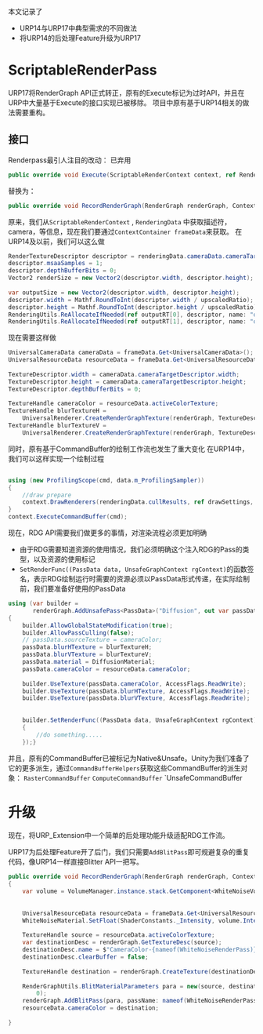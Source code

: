 本文记录了
- URP14与URP17中典型需求的不同做法
- 将URP14的后处理Feature升级为URP17

# ScriptableRenderPass
URP17将RenderGraph API正式转正，原有的Execute标记为过时API，并且在URP中大量基于Execute的接口实现已被移除。
项目中原有基于URP14相关的做法需要重构。
## 接口
Renderpass最引人注目的改动：
已弃用
```c#
public override void Execute(ScriptableRenderContext context, ref RenderingData renderingData)
```
替换为：
```c#
public override void RecordRenderGraph(RenderGraph renderGraph, ContextContainer frameData)
```

原来，我们从`ScriptableRenderContext` ,  `RenderingData` 中获取描述符，camera，等信息，现在我们要通过`ContextContainer frameData`来获取。
在URP14及以前，我们可以这么做
```c#
RenderTextureDescriptor descriptor = renderingData.cameraData.cameraTargetDescriptor;  
descriptor.msaaSamples = 1;  
descriptor.depthBufferBits = 0;  
Vector2 renderSize = new Vector2(descriptor.width, descriptor.height);  
  
var outputSize = new Vector2(descriptor.width, descriptor.height);  
descriptor.width = Mathf.RoundToInt(descriptor.width / upscaledRatio);  
descriptor.height = Mathf.RoundToInt(descriptor.height / upscaledRatio);  
RenderingUtils.ReAllocateIfNeeded(ref outputRT[0], descriptor, name: "outputRT_0");  
RenderingUtils.ReAllocateIfNeeded(ref outputRT[1], descriptor, name: "outputRT_1");
```

现在需要这样做
```c#
UniversalCameraData cameraData = frameData.Get<UniversalCameraData>();  
UniversalResourceData resourceData = frameData.Get<UniversalResourceData
  
TextureDescriptor.width = cameraData.cameraTargetDescriptor.width;  
TextureDescriptor.height = cameraData.cameraTargetDescriptor.height;  
TextureDescriptor.depthBufferBits = 0;  
  
TextureHandle cameraColor = resourceData.activeColorTexture;  
TextureHandle blurTextureH =  
    UniversalRenderer.CreateRenderGraphTexture(renderGraph, TextureDescriptor, "_Horizon", false);  
TextureHandle blurTextureV =  
    UniversalRenderer.CreateRenderGraphTexture(renderGraph, TextureDescriptor, "_Vertical", false);
```
同时，原有基于CommandBuffer的绘制工作流也发生了重大变化
在URP14中，我们可以这样实现一个绘制过程
```c#

using (new ProfilingScope(cmd, data.m_ProfilingSampler))
{
	//draw prepare
	context.DrawRenderers(renderingData.cullResults, ref drawSettings, ref filterSettings, ref data.m_RenderStateBlock);
}
context.ExecuteCommandBuffer(cmd);


```
现在，RDG API需要我们做更多的事情，对渲染流程必须更加明确
- 由于RDG需要知道资源的使用情况，我们必须明确这个注入RDG的Pass的类型，以及资源的使用标记
- `SetRenderFunc((PassData data, UnsafeGraphContext rgContext)`的函数签名，表示RDG绘制运行时需要的资源必须以PassData形式传递，在实际绘制前，我们要准备好使用的PassData
```c#
using (var builder =  
       renderGraph.AddUnsafePass<PassData>("Diffusion", out var passData, profilingSampler))  
{  
    builder.AllowGlobalStateModification(true);  
    builder.AllowPassCulling(false);  
    // passData.sourceTexture = cameraColor;  
    passData.blurHTexture = blurTextureH;  
    passData.blurVTexture = blurTextureV;  
    passData.material = DiffusionMaterial;  
    passData.cameraColor = resourceData.cameraColor;  
  
    builder.UseTexture(passData.cameraColor, AccessFlags.ReadWrite);  
    builder.UseTexture(passData.blurHTexture, AccessFlags.ReadWrite);  
    builder.UseTexture(passData.blurVTexture, AccessFlags.ReadWrite);  
  
  
    builder.SetRenderFunc((PassData data, UnsafeGraphContext rgContext) =>  
    {  
		//do something.....
    });}
```
并且，原有的CommandBuffer已被标记为Native&Unsafe。Unity为我们准备了它的更多派生，通过`CommandBufferHelpers`获取这些CommandBuffer的派生对象：
`RasterCommandBuffer`
`ComputeCommandBuffer`
`UnsafeCommandBuffer



# 升级
现在，将URP_Extension中一个简单的后处理功能升级适配RDG工作流。

URP17为后处理Feature开了后门，我们只需要`AddBlitPass`即可规避复杂的重复代码，像URP14一样直接Blitter API一把写。
```c#
public override void RecordRenderGraph(RenderGraph renderGraph, ContextContainer frameData)  
{  
    var volume = VolumeManager.instance.stack.GetComponent<WhiteNoiseVolume>();  
  
  
    UniversalResourceData resourceData = frameData.Get<UniversalResourceData>();  
    WhiteNoiseMaterial.SetFloat(ShaderConstants._Intensity, volume.Intensity.value);  
  
    TextureHandle source = resourceData.activeColorTexture;  
    var destinationDesc = renderGraph.GetTextureDesc(source);  
    destinationDesc.name = $"CameraColor-{nameof(WhiteNoiseRenderPass)}";  
    destinationDesc.clearBuffer = false;  
  
    TextureHandle destination = renderGraph.CreateTexture(destinationDesc);  
  
    RenderGraphUtils.BlitMaterialParameters para = new(source, destination, whiteNoiseMaterial,  
        0);  
    renderGraph.AddBlitPass(para, passName: nameof(WhiteNoiseRenderPass));  
    resourceData.cameraColor = destination;  
  
}
```
